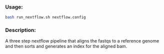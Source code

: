 ### Usage:

```sh
bash run_nextflow.sh nextflow.config
```

### Description:
A three step nextflow pipeline that aligns the fastqs to a reference genome and then sorts and generates an index for the aligned bam.


